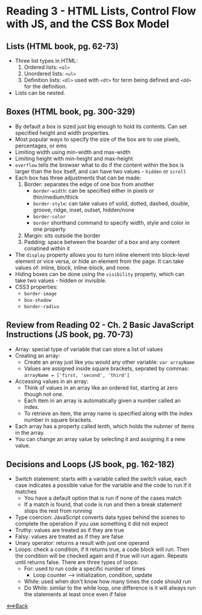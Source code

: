 # Reading 3 - HTML Lists, Control Flow with JS, and the CSS Box Model

## Lists (HTML book, pg. 62-73)
- Three list types in HTML:
  1. Ordered lists: ```<ol>```
  1. Unordered lists: ```<ul>```
  1. Definition lists: ```<dl>``` used with ```<dt>``` for term being defined and ```<dd>``` for the definition.
- Lists can be nested.

## Boxes (HTML book, pg. 300-329)
- By default a box is sized just big enough to hold its contents. Can set specified height and width properties. 
- Most popular ways to specify the size of the box are to use pixels, percentages, or ems
- Limiting width using min-width and max-width
- Limiting height with min-height and max-height
- ```overflow``` tells the browser what to do if the content within the box is larger than the box itself, and can have two values - ```hidden``` or ```scroll```
- Each box has three adjustments that can be made:
  1. Border: separates the edge of one box from another
     - ```border-width```: can be specified either in pixels or thin/medium/thick
     - ```border-style```: can take values of solid, dotted, dashed, double, groove, ridge, inset, outset, hidden/none
     - ```border-color```
     - ```border``` shorthand command to specify width, style and color in one property
  1. Margin: sits outside the border
  1. Padding: space between the boarder of a box and any content conatined within it
- The ```display``` property allows you to turn inline element into block-level element or vice versa, or hide an element from the page. It can take values of: inline, block, inline-block, and none. 
- Hiding boxes can be done using the ```visibility``` property, which can take two values - hidden or invisible.
- CSS3 properties:
  - ```border-image```
  - ```box-shadow```
  - ```border-radius```

## Review from Reading 02 - Ch. 2 Basic JavaScript Instructions (JS book, pg. 70-73)
- Array: special type of variable that can store a list of values
- Creating an array:
  - Create an array just like you would any other variable: ```var arrayName```
  - Values are assigned inside square brackets, seprated by commas: ```arrayName = ['first, 'second', 'third']```
- Accessing values in an array:
  - Think of values in an array like an ordered list, starting at zero though not one.
  - Each item in an array is automatically given a number called an index.
  - To retrieve an item, the array name is specified along with the index number in square brackets.
- Each array has a property called lenth, which holds the nubmer of items in the array.
- You can change an array value by selecting it and assigning it a new value. 

## Decisions and Loops (JS book, pg. 162-182)
- Switch statement: starts with a variable called the switch value, each case indicates a possible value for the variable and the code to run if it matches
  - You have a default option that is run if none of the cases match
  - If a match is found, that code is run and then a break statement stops the rest from running
- Type coercion: JavaScript converts data types behind the scenes to complete the operation if you use something it did not expect
- Truthy: values are treated as if they are true
- Falsy: values are treated as if they are false
- Unary operator: returns a result with just one operand
- Loops: check a condition, if it returns true, a code block will run. Then the condition will be checked again and if true will run again. Repeats until returns false. There are three types of loops:
  - For: used to run code a specific number of times
    - Loop counter --> initialization, condition, update
  - While: used when don't know how many times the code should run
  - Do While: similar to the while loop, one difference is it will always run the statements at least once even if false
  

[<==>Back](../README.md)
